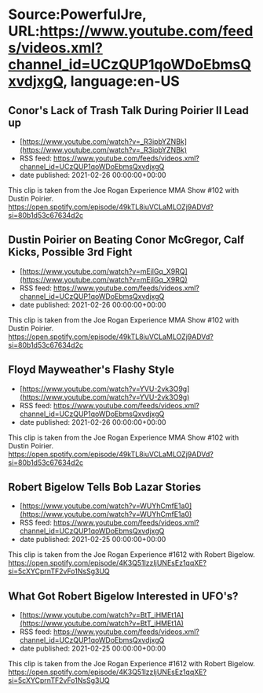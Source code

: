 # Source:PowerfulJre, URL:https://www.youtube.com/feeds/videos.xml?channel_id=UCzQUP1qoWDoEbmsQxvdjxgQ, language:en-US

## Conor's Lack of Trash Talk During Poirier II Lead up
 - [https://www.youtube.com/watch?v=_R3ipbYZNBk](https://www.youtube.com/watch?v=_R3ipbYZNBk)
 - RSS feed: https://www.youtube.com/feeds/videos.xml?channel_id=UCzQUP1qoWDoEbmsQxvdjxgQ
 - date published: 2021-02-26 00:00:00+00:00

This clip is taken from the Joe Rogan Experience MMA Show #102 with Dustin Poirier. https://open.spotify.com/episode/49kTL8iuVCLaMLOZj9ADVd?si=80b1d53c67634d2c

## Dustin Poirier on Beating Conor McGregor, Calf Kicks, Possible 3rd Fight
 - [https://www.youtube.com/watch?v=mEjlGq_X9RQ](https://www.youtube.com/watch?v=mEjlGq_X9RQ)
 - RSS feed: https://www.youtube.com/feeds/videos.xml?channel_id=UCzQUP1qoWDoEbmsQxvdjxgQ
 - date published: 2021-02-26 00:00:00+00:00

This clip is taken from the Joe Rogan Experience MMA Show #102 with Dustin Poirier. https://open.spotify.com/episode/49kTL8iuVCLaMLOZj9ADVd?si=80b1d53c67634d2c

## Floyd Mayweather's Flashy Style
 - [https://www.youtube.com/watch?v=YVU-2vk3O9g](https://www.youtube.com/watch?v=YVU-2vk3O9g)
 - RSS feed: https://www.youtube.com/feeds/videos.xml?channel_id=UCzQUP1qoWDoEbmsQxvdjxgQ
 - date published: 2021-02-26 00:00:00+00:00

This clip is taken from the Joe Rogan Experience MMA Show #102 with Dustin Poirier. https://open.spotify.com/episode/49kTL8iuVCLaMLOZj9ADVd?si=80b1d53c67634d2c

## Robert Bigelow Tells Bob Lazar Stories
 - [https://www.youtube.com/watch?v=WUYhCmfE1a0](https://www.youtube.com/watch?v=WUYhCmfE1a0)
 - RSS feed: https://www.youtube.com/feeds/videos.xml?channel_id=UCzQUP1qoWDoEbmsQxvdjxgQ
 - date published: 2021-02-25 00:00:00+00:00

This clip is taken from the Joe Rogan Experience #1612 with Robert Bigelow. https://open.spotify.com/episode/4K3Q51lzzIjUNEsEz1qqXE?si=5cXYCprnTF2vFo1NsSg3UQ

## What Got Robert Bigelow Interested in UFO's?
 - [https://www.youtube.com/watch?v=BtT_iHMEt1A](https://www.youtube.com/watch?v=BtT_iHMEt1A)
 - RSS feed: https://www.youtube.com/feeds/videos.xml?channel_id=UCzQUP1qoWDoEbmsQxvdjxgQ
 - date published: 2021-02-25 00:00:00+00:00

This clip is taken from the Joe Rogan Experience #1612 with Robert Bigelow. https://open.spotify.com/episode/4K3Q51lzzIjUNEsEz1qqXE?si=5cXYCprnTF2vFo1NsSg3UQ

